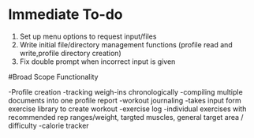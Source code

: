 # Immediate To-do

1. Set up menu options to request input/files
2. Write initial file/directory management functions (profile read and write,profile directory creation)
3. Fix double prompt when incorrect input is given

#Broad Scope Functionality

-Profile creation
    -tracking weigh-ins chronologically
    -compiling multiple documents into one profile report
-workout journaling
    -takes input form exercise library to create workout
-exercise log
    -individual exercises with recommended rep ranges/weight, targted muscles, general target area / difficulty
-calorie tracker
